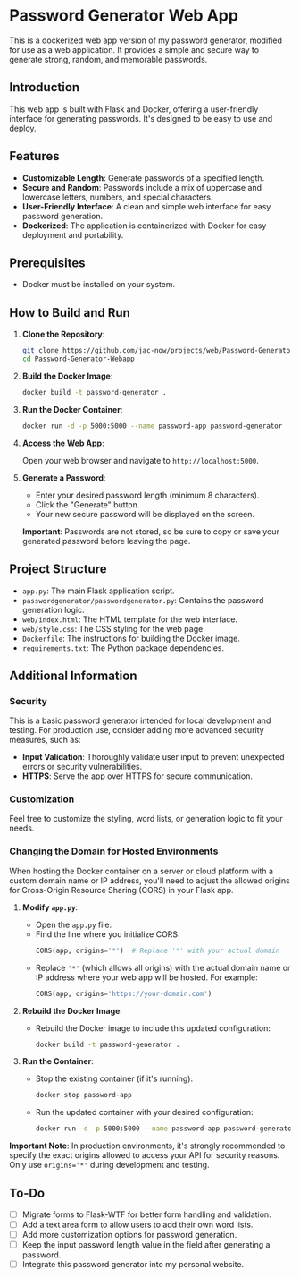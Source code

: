 # Password Generator Web App

This is a dockerized web app version of my password generator, modified for use as a web application. It provides a simple and secure way to generate strong, random, and memorable passwords.

## Introduction

This web app is built with Flask and Docker, offering a user-friendly interface for generating passwords. It's designed to be easy to use and deploy.

## Features

- **Customizable Length**: Generate passwords of a specified length.
- **Secure and Random**: Passwords include a mix of uppercase and lowercase letters, numbers, and special characters.
- **User-Friendly Interface**: A clean and simple web interface for easy password generation.
- **Dockerized**: The application is containerized with Docker for easy deployment and portability.

## Prerequisites

- Docker must be installed on your system.

## How to Build and Run

1. **Clone the Repository**:

   ```bash
   git clone https://github.com/jac-now/projects/web/Password-Generator-Webapp
   cd Password-Generator-Webapp
   ```

2. **Build the Docker Image**:

   ```bash
   docker build -t password-generator .
   ```

3. **Run the Docker Container**:

   ```bash
   docker run -d -p 5000:5000 --name password-app password-generator
   ```

4. **Access the Web App**:

   Open your web browser and navigate to `http://localhost:5000`.

5. **Generate a Password**:

   - Enter your desired password length (minimum 8 characters).
   - Click the "Generate" button.
   - Your new secure password will be displayed on the screen.

   **Important**: Passwords are not stored, so be sure to copy or save your generated password before leaving the page.

## Project Structure

- `app.py`: The main Flask application script.
- `passwordgenerator/passwordgenerator.py`: Contains the password generation logic.
- `web/index.html`: The HTML template for the web interface.
- `web/style.css`: The CSS styling for the web page.
- `Dockerfile`: The instructions for building the Docker image.
- `requirements.txt`: The Python package dependencies.

## Additional Information

### Security

This is a basic password generator intended for local development and testing. For production use, consider adding more advanced security measures, such as:

- **Input Validation**: Thoroughly validate user input to prevent unexpected errors or security vulnerabilities.
- **HTTPS**: Serve the app over HTTPS for secure communication.

### Customization

Feel free to customize the styling, word lists, or generation logic to fit your needs.

### Changing the Domain for Hosted Environments

When hosting the Docker container on a server or cloud platform with a custom domain name or IP address, you'll need to adjust the allowed origins for Cross-Origin Resource Sharing (CORS) in your Flask app.

1. **Modify `app.py`**:

   - Open the `app.py` file.
   - Find the line where you initialize CORS:
     ```python
     CORS(app, origins='*')  # Replace '*' with your actual domain
     ```
   - Replace `'*'` (which allows all origins) with the actual domain name or IP address where your web app will be hosted. For example:
     ```python
     CORS(app, origins='https://your-domain.com')
     ```

2. **Rebuild the Docker Image**:

   - Rebuild the Docker image to include this updated configuration:
     ```bash
     docker build -t password-generator .
     ```

3. **Run the Container**:

   - Stop the existing container (if it's running):
     ```bash
     docker stop password-app
     ```
   - Run the updated container with your desired configuration:
     ```bash
     docker run -d -p 5000:5000 --name password-app password-generator
     ```

**Important Note**: In production environments, it's strongly recommended to specify the exact origins allowed to access your API for security reasons. Only use `origins='*'` during development and testing.

## To-Do

- [ ] Migrate forms to Flask-WTF for better form handling and validation.
- [ ] Add a text area form to allow users to add their own word lists.
- [ ] Add more customization options for password generation.
- [ ] Keep the input password length value in the field after generating a password.
- [ ] Integrate this password generator into my personal website.
